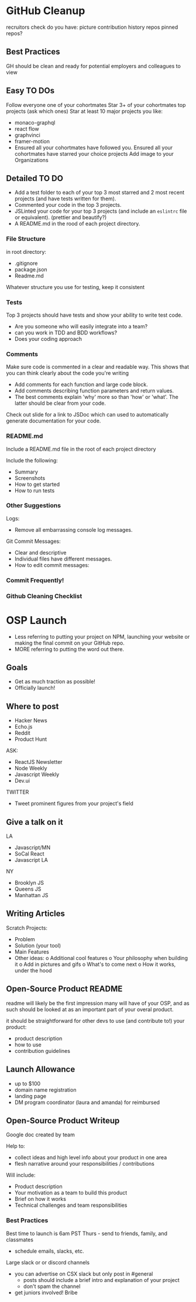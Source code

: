 # GitHub Cleanup

recruitors check do you have:
picture
contribution history
repos
pinned repos?

## Best Practices

GH should be clean and ready for potential employers and colleagues to view

## Easy TO DOs

Follow everyone one of your cohortmates
Star 3+ of your cohortmates top projects (ask which ones)
Star at least 10 major projects you like:

- monaco-graphql
- react flow
- graphvinci
- framer-motion
- Ensured all your cohortmates have followed you.
  Ensured all your cohortmates have starred your choice projects
  Add image to your Organizations

## Detailed TO DO

- Add a test folder to each of your top 3 most starred and 2 most recent projects (and have tests written for them).
- Commented your code in the top 3 projects.
- JSLinted your code for your top 3 projects (and include an `eslintrc` file or equivalent). (prettier and beautify?)
- A README.md in the rood of each project directory.

### File Structure

in root directory:

- .gitignore
- package.json
- Readme.md

Whatever structure you use for testing, keep it consistent

### Tests

Top 3 projects should have tests and show your ability to write test code.

- Are you someone who will easily integrate into a team?
- can you work in TDD and BDD workflows?
- Does your coding approach

### Comments

Make sure code is commented in a clear and readable way. This shows that you can think clearly about the code you're writing

- Add comments for each function and large code block.
- Add comments describing function parameters and return values.
- The best comments explain 'why' more so than 'how' or 'what'. The latter should be clear from your code.

Check out slide for a link to JSDoc which can used to automatically generate documentation for your code.

### README.md

Include a README.md file in the root of each project directory

Include the following:

- Summary
- Screenshots
- How to get started
- How to run tests

### Other Suggestions

Logs:

- Remove all embarrassing console log messages.

Git Commit Messages:

- Clear and descriptive
- Individual files have different messages.
- How to edit commit messages:

### Commit Frequently!

### Github Cleaning Checklist

# OSP Launch

- Less referring to putting your project on NPM, launching your website or making the final commit on your GitHub repo.
- MORE referring to putting the word out there.

## Goals

- Get as much traction as possible!
- Officially launch!

## Where to post

- Hacker News
- Echo.js
- Reddit
- Product Hunt

ASK:

- ReactJS Newsletter
- Node Weekly
- Javascript Weekly
- Dev.ui

TWITTER

- Tweet prominent figures from your project's field

## Give a talk on it

LA

- Javascript/MN
- SoCal React
- Javascript LA

NY

- Brooklyn JS
- Queens JS
- Manhattan JS

## Writing Articles

Scratch Projects:

- Problem
- Solution (your tool)
- Main Features
- Other ideas:
  o Additional cool features
  o Your philosophy when building it
  o Add in pictures and gifs
  o What's to come next
  o How it works, under the hood

## Open-Source Product README

readme will likely be the first impression many will have of your OSP, and as such should be looked at as an important part of your overal product.

it should be straightforward for other devs to use (and contribute to!) your product:

- product description
- how to use
- contribution guidelines

## Launch Allowance

- up to $100
- domain name registration
- landing page
- DM program coordinator (laura and amanda) for reimbursed

## Open-Source Product Writeup

Google doc created by team

Help to:

- collect ideas and high level info about your product in one area
- flesh narrative around your responsibilities / contributions

Will include:

- Product description
- Your motivation as a team to build this product
- Brief on how it works
- Technical challenges and team responsibilities

### Best Practices

Best time to launch is 6am PST Thurs - send to friends, family, and classmates

- schedule emails, slacks, etc.

Large slack or or discord channels

- you can advertise on CSX slack but only post in #general
  - posts should include a brief intro and explanation of your project
  - don't spam the channel
- get juniors involved! Bribe
